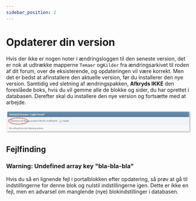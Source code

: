 ```yaml
---
sidebar_position: 2
---
```


# Opdaterer din version
Hvis der ikke er nogen noter i ændringsloggen til den seneste version, det er nok at udtrække mapperne `Temaer` og`Kilder` fra ændringsarkivet til roden af dit forum, over de eksisterende, og opdateringen vil være korrekt. Men det er bedst at afinstallere den aktuelle version, før du installerer den nye version. Samtidig ved sletning af ændringspakken, **Afkryds IKKE** den foreslåede boks, hvis du vil gemme alle de blokke og sider, du har oprettet i databasen. Derefter skal du installere den nye version og fortsætte med at arbejde.

![Afinstallerer](uninstall.png)

## Fejlfinding

### Warning: Undefined array key "bla-bla-bla"
Hvis du så en lignende fejl i portalblokken efter opdatering, så prøv at gå til indstillingerne for denne blok og nulstil indstillingerne igen. Dette er ikke en fejl, men en advarsel om manglende (nye) blokindstillinger i databasen.
